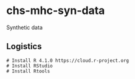 # chs-mhc-syn-data
Synthetic data 

## Logistics

```{R}
# Install R 4.1.0 https://cloud.r-project.org
# Install RStudio 
# Install Rtools
```
